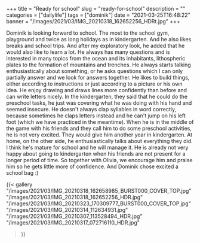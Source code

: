 +++
title = "Ready for school"
slug = "ready-for-school"
description = ""
categories = ["dailylife"]
tags = ["dominik"]
date = "2021-03-25T16:48:22"
banner = "/images/2021/03/IMG_20210318_162652256_HDRt.jpg"
+++

Dominik is looking forward to school. The most to the school gym, playground and twice as long holidays as in kindergarten. And he also likes breaks and school trips. And after my exploratory look, he added that he would also like to learn a lot. He always has many questions and is interested in many topics from the ocean and its inhabitants, lithospheric plates to the formation of mountains and trenches. He always starts talking enthusiastically about something, or he asks questions which I can only partially answer and we look for answers together. He likes to build things, either according to instructions or just according to a picture or his own idea. He enjoy drawing and draws lines more confidently than before and can write letters nicely. In the kindergarten, they said that he could do the preschool tasks, he just was covering what he was doing with his hand and seemed insecure. He doesn't always clap syllables in word correctly, because sometimes he claps letters instead and he can't jump on his left foot (which we have practiced in the meantime). When he is in the middle of the game with his friends and they call him to do some preschool activities, he is not very excited. They would give him another year in kindergarten. At home, on the other side, he enthusiastically talks about everything they did. I think he's mature for school and he will manage it. He is already not very happy about going to kindergarten when his friends are not present for a longer period of time. So together with Olivia, we encourage him and praise him so he gets little more of confidence. And Dominik chose excited a school bag :)


{{< gallery
  "/images/2021/03/IMG_20210318_162658985_BURST000_COVER_TOP.jpg"
  "/images/2021/03/IMG_20210318_162652256_HDR.jpg"
  "/images/2021/03/IMG_20210323_170309777_BURST000_COVER_TOP.jpg"
  "/images/2021/03/IMG_20210314_112634931.jpg"
  "/images/2021/03/IMG_20210307_113528494_HDR.jpg"
  "/images/2021/03/IMG_20210317_072716110_HDR.jpg"
>}}
